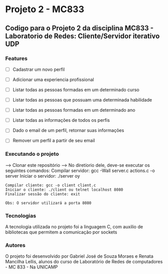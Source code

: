 # Projeto 2 - MC833
## Codigo para o Projeto 2 da disciplina MC833 - Laboratorio de Redes: Cliente/Servidor iterativo UDP

### Features

- [ ] Cadastrar um novo perfil
- [ ] Adicionar uma experiencia profissional
- [ ] Listar todas as pessoas formadas em um determinado curso
- [ ] Listar todas as pessoas que possuam uma determinada habilidade
- [ ] Listar todas as pessoas formadas em um determinado ano
- [ ] Listar todas as informações de todos os perfis
- [ ] Dado o email de um perfil, retornar suas informações
- [ ] Remover um perfil a partir de seu email


### Executando o projeto

--> Clonar este repositório
--> No diretíorio dele, deve-se executar os seguintes comandos:
    Compilar servidor: gcc -Wall server.c actions.c -o server
    Iniciar o servidor:  ./server oy

    Compilar cliente: gcc -o client client.c
    Iniciar o cliente: ./client ou telnet localhost 8080
    Finalizar sessão do cliente: exit

    Obs: O servidor utilizará a porta 8080

### Tecnologias

A tecnologia utilizada no projeto foi a linguagem C, com auxilio de bibliotecas que permitem a comunicação por sockets

### Autores

O projeto foi desenvolvido por Gabriel José de Souza Moraes e Renata Mancilha Lellis, alunos do curso de Laboratório
de Redes de computadores - MC 833 - Na UNICAMP